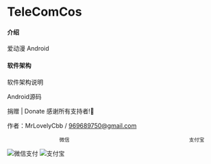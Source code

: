 # TeleComCos

#### 介绍
爱动漫 Android

#### 软件架构
软件架构说明

Android源码


捐赠 | Donate
感谢所有支持者!🙏

作者：MrLovelyCbb / 969689750@gmail.com

                      

                     微信                                       支付宝
![微信支付](https://images.gitee.com/uploads/images/2020/1225/111444_86003013_376457.png "屏幕截图.png")
![支付宝](https://images.gitee.com/uploads/images/2020/1225/111542_7da5c6cc_376457.png "屏幕截图.png")
